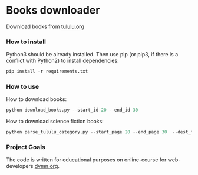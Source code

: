 # Books downloader #

Download books from [tululu.org](https://tululu.org)

### How to install ###

Python3 should be already installed. Then use pip (or pip3, if there is a conflict with Python2) to install dependencies:

```python
pip install -r requirements.txt
```

### How to use ###

How to download books:
```python
python download_books.py --start_id 20 --end_id 30
```

How to download science fiction books:

```python
python parse_tululu_category.py --start_page 20 --end_page 30  --dest_folder r:\5 --json_path r:\6 --skip_imgs False --skip_txt False
```

### Project Goals ###
The code is written for educational purposes on online-course for web-developers [dvmn.org](dvmn.org).
